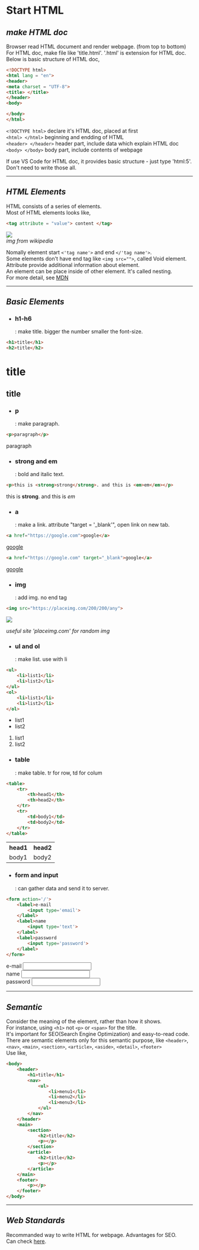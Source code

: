 # **Start HTML**

## *make HTML doc*
Browser read HTML document and render webpage. (from top to bottom)   
For HTML doc, make file like 'title.html'. '.html' is extension for HTML doc.   
Below is basic structure of HTML doc,
```HTML
<!DOCTYPE html>
<html lang = "en">
<header>
<meta charset = "UTF-8">
<title> </title>
</header>
<body> 

</body>
</html>
```
```<!DOCTYPE html>``` declare it's HTML doc, placed at first   
```<html> </html>``` beginning and endding of HTML   
```<header> </header>``` header part, include data which explain HTML doc   
```<body> </body>``` body part, include contents of webpage   
   
If use VS Code for HTML doc, it provides basic structure - just type 'html:5'.   
Don't need to write those all.   

---
## *HTML Elements*
HTML consists of a series of elements.   
Most of HTML elements looks like,
```HTML
<tag attribute = "value"> content </tag>
```
![](https://wikimedia.org/api/rest_v1/media/math/render/svg/37506127f0730d9b6035530f46c706af4e2319d4)   
*img from wikipedia*

Nomally element start ```<'tag name'>``` and end ```</'tag name'>```.   
Some elements don't have end tag like ```<img src="">```, called Void element.   
Attribute provide additional information about element.   
An element can be place inside of other element. It's called nesting.   
For more detail, see [MDN](https://developer.mozilla.org/en-US/docs/Learn/Getting_started_with_the_web/HTML_basics)  

---
## *Basic Elements*
- ### h1-h6   
    : make title. bigger the number smaller the font-size.
```HTML
<h1>title</h1>
<h2>title</h2>
```
<h1>title</h1>
<h2>title</h2>

- ### p
    : make paragraph.
```html
<p>paragraph</p>
```
<p>paragraph</p>

- ### strong and em
    : bold and italic text.
```html
<p>this is <strong>strong</strong>. and this is <em>em</em></p>
```
<p>this is <strong>strong</strong>. and this is <em>em</em></p>

- ### a
    : make a link. attribute "target = '_blank'", open link on new tab.
```html
<a href="https://google.com">google</a>
```
<a href="https://google.com">google</a>
```html
<a href="https://google.com" target="_blank">google</a>
```
<a href="https://google.com" target="_blank">google</a>

- ### img
    : add img. no end tag
```html
<img src="https://placeimg.com/200/200/any">
```
<img src="https://placeimg.com/200/200/any">

*useful site 'placeimg.com' for random img*

- ### ul and ol
    : make list. use with li
```html
<ul>
    <li>list1</li>
    <li>list2</li>
</ul>
<ol>
    <li>list1</li>
    <li>list2</li>
</ol>
```
<ul>
    <li>list1</li>
    <li>list2</li>
</ul>
<ol>
    <li>list1</li>
    <li>list2</li>
</ol>

- ### table
    : make table. tr for row, td for colum
```html
<table>
    <tr>
        <th>head1</th>
        <th>head2</th>
    </tr>
    <tr>
        <td>body1</td>
        <td>body2</td>
    </tr>
</table>
```
<table>
    <tr>
        <th>head1</th>
        <th>head2</th>
    </tr>
    <tr>
        <td>body1</td>
        <td>body2</td>
    </tr>
</table>

- ### form and input
    : can gather data and send it to server.
```html
<form action='/'>
    <label>e-mail
        <input type='email'>
    </label>
    <label>name
        <input type='text'>
    </label>
    <label>password
        <input type='password'>
    </label>
</form>
```
<form action='/'>
    <label>e-mail
        <input type='email'>
    </label><br>
    <label>name
        <input type='text'>
    </label><br>
    <label>password
        <input type='password'>
    </label>
</form>

---
## *Semantic*
Consider the meaning of the element, rather than how it shows.   
For instance, using ```<h1>``` not ```<p>``` or ```<span>``` for the title.   
It's important for SEO(Search Engine Optimization) and easy-to-read code.   
There are semantic elements only for this semantic purpose, like ```<header>```, ```<nav>```, ```<main>```, ```<section>```, ```<article>```, ```<aside>```,  ```<detail>```, ```<footer>```   
Use like,
```html
<body>
    <header>
        <h1>title</h1>
        <nav>
            <ul>
                <li>menu1</li>
                <li>menu2</li>
                <li>menu3</li>
            </ul>
        </nav>
    </header>
    <main>
        <section>
            <h2>title</h2>
            <p></p>
        </section>
        <article>
            <h2>title</h2>
            <p></p>
        </article>
    </main>
    <footer>
        <p></p>
    </footer>
</body>
```

---
## *Web Standards*
Recommanded way to write HTML for webpage. Advantages for SEO.   
Can check [here](https://validator.w3.org).